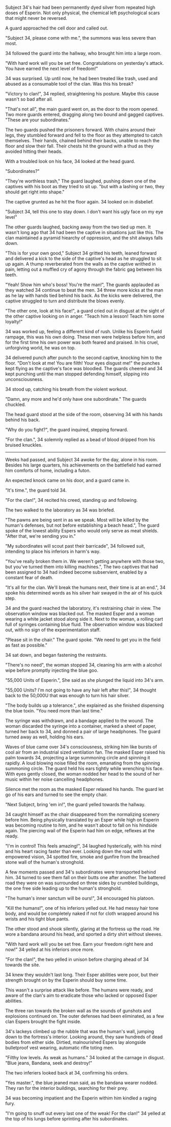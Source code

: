 Subject 34's hair had been permanently dyed silver from repeated high doses of Esperin. Not only physical, the chemical left psychological scars that might never be reversed.

A guard approached the cell door and called out.

"Subject 34, please come with me.", the summons was less severe than most.

34 followed the guard into the hallway, who brought him into a large room.

"With hard work will you be set free. Congratulations on yesterday's attack. You have earned the next level of freedom!"

34 was surprised. Up until now, he had been treated like trash, used and abused as a consumable tool of the clan. Was this his break? 

"Victory to clan!", 34 replied, straightening his posture. Maybe this cause wasn't so bad after all.

"That's not all", the main guard went on, as the door to the room opened. Two more guards entered, dragging along two bound and gagged captives. "These are your subordinates."

The two guards pushed the prisoners forward. With chains around their legs, they stumbled forward and fell to the floor as they attempted to catch themselves. Their hands, chained behind their backs, unable to reach the floor and slow their fall. Their chests hit the ground with a thud as they avoided hitting their heads.

With a troubled look on his face, 34 looked at the head guard. 

"Subordinates?"

"They're worthless trash," The guard laughed, pushing down one of the captives with his boot as they tried to sit up. "but with a lashing or two, they should get right into shape."

The captive grunted as he hit the floor again. 34 looked on in disbelief.

"Subject 34, tell this one to stay down. I don't want his ugly face on my eye level"

The other guards laughed, backing away from the two tied up men. It wasn't long ago that 34 had been the captive in situations just like this. The clan maintained a pyramid hiearchy of oppression, and the shit always falls down.

"This is for your own good," Subject 34 gritted his teeth, leaned forward and delivered a kick to the side of the captive's head as he struggled to sit up again. A thump reverberated from the walls as the captive writhed in pain, letting out a muffled cry of agony through the fabric gag between his teeth.

"Yeah! Show him who's boss! You're the man!", The guards applauded as they watched 34 continue to beat the men. 34 threw more kicks at the man as he lay with hands tied behind his back. As the kicks were delivered, the captive struggled to turn and distribute the blows evenly.

"The other one, look at his face!", a guard cried out in disgust at the sight of the other captive looking on in anger. "Teach him a lesson! Teach him some loyalty!"

34 was worked up, feeling a different kind of rush. Unlike his Esperin fueld rampage, this was his own doing. These men were helpless before him, and for the first time his own power was both feared and praised. In his cruel, unforgiving world, he was on top.

34 delivered punch after punch to the second captive, knocking him to the floor. "Don't look at me! You are filth! Your eyes disgust me!" the punches kept flying as the captive's face was bloodied. The guards cheered and 34 kept punching until the man stopped defending himself, slipping into unconsciousness.

34 stood up, catching his breath from the violent workout.

"Damn, any more and he'd only have one subordinate." The guards chuckled.

The head guard stood at the side of the room, observing 34 with his hands behind his back. 

"Why do you fight?", the guard inquired, stepping forward.

"For the clan.", 34 solemnly replied as a bead of blood dripped from his bruised knuckles.

---

Weeks had passed, and Subject 34 awoke for the day, alone in his room. Besides his large quarters, his achievements on the battlefield had earned him comforts of home, including a futon.

An expected knock came on his door, and a guard came in.

"It's time.", the guard told 34.

"For the clan!", 34 recited his creed, standing up and following.

The two walked to the laboratory as 34 was briefed.

"The pawns are being sent in as we speak. Most will be killed by the human's defenses, but not before establishing a beach head.", The guard spoke of the lowest ability Espers who would only serve as meat shields. "After that, we're sending you in."

"My subordinates will scout past their barricade", 34 followed suit, intending to place his inferiors in harm's way.

"You've really broken them in. We weren't getting anywhere with those two, but you've turned them into killing machines.", The two captives that had been assigned to 34 had indeed become subservient, enabled by a constant fear of death.

"It's all for the clan. We'll break the humans next, their time is at an end.", 34 spoke his determined words as his silver hair swayed in the air of his quick step.

34 and the guard reached the laboratory, it's restraining chair in view. The observation window was blacked out. The masked Esper and a woman wearing a white jacket stood along side it. Next to the woman, a rolling cart full of syringes containing blue fluid. The observation window was blacked out, with no sign of the experimentation staff.

"Please sit in the chair." The guard spoke. "We need to get you in the field as fast as possible."

34 sat down, and began fastening the restraints.

"There's no need", the woman stopped 34, cleaning his arm with a alcohol wipe before promptly injecting the blue goo.

"55,000 Units of Esperin.", She said as she plunged the liquid into 34's arm.

"55,000 Units? I'm not going to have any hair left after this!", 34 thought back to the 50,000U that was enough to turn his hair silver.

"The body builds up a tolerance.", she explained as she finished dispensing the blue toxin. "You need more than last time."

The syringe was withdrawn, and a bandage applied to the wound. The woman discarded the syringe into a container, marked a sheet of paper, turned her back to 34, and donned a pair of large headphones. The guard turned away as well, holding his ears.

Waves of blue came over 34's consciousness, striking him like bursts of cool air from an industrial sized ventilation fan. The masked Esper raised his palm towards 34, projecting a large summoning circle and spinning it rapidly. A loud blowing noise filled the room, emanating from the spinning summoning circle. The guard held his ears tightly while wrenching his face. With eyes gently closed, the woman nodded her head to the sound of her music within her noise cancelling headphones.

Silence met the room as the masked Esper relaxed his hands. The guard let go of his ears and turned to see the empty chair.

"Next Subject, bring 'em in!", the guard yelled towards the hallway.

34 caught himself as the chair disappeared from the normalizing scenery before him. Being physically translated by an Esper while high on Esperin was becoming routine to him, and he wasn't about to fall on his hindside again. The piercing wail of the Esperin had him on edge, reflexes at the ready. 

"I'm in control! This feels amazing!", 34 laughed hysterically, with his mind and his heart racing faster than ever. Looking down the road with empowered vision, 34 spotted fire, smoke and gunfire from the breached stone wall of the human's stronghold.

A few moments passed and 34's subordinates were transported behind him. 34 turned to see them fall on their butts one after another. The battered road they were on was surrounded on three sides by crumbled buildings, the one free side leading up to the human's stronghold. 

"The human's inner sanctum will be ours!", 34 encouraged his platoon.

"Kill the humans!", one of his inferiors yelled out. He had messy hair tone body, and would be completely naked if not for cloth wrapped around his wrists and his tight blue pants.

The other stood and shook silently, glaring at the fortress up the road. He wore a bandana around his head, and sported a dirty shirt without sleeves.

"With hard work will you be set free. Earn your freedom right here and now!" 34 yelled at his inferiors once more.

"For the clan!", the two yelled in unison before charging ahead of 34 towards the site.

34 knew they wouldn't last long. Their Esper abilities were poor, but their strength brought on by the Esperin should buy some time.

This wasn't a surprise attack like before. The humans were ready, and aware of the clan's aim to eradicate those who lacked or opposed Esper abilities. 

The three ran towards the broken wall as the sounds of gunshots and explosions continued on. The outer defenses had been eliminated, as a few clan Espers brought the fight inside.

34's lackeys climbed up the rubble that was the human's wall, jumping down to the fortress's interior. Looking around, they saw hundreds of dead bodies from either side. Dirtied, malnourished Espers lay alongside bulletproof vest wearing, automatic rifle toting men.

"Filthy low levels. As weak as humans." 34 looked at the carnage in disgust. "Blue jeans, Bandana, seek and destroy!" 

The two inferiers looked back at 34, confirming his orders.

"Yes master.", the blue jeaned man said, as the bandana wearer nodded. They ran for the interior buildings, searching for their prey.

34 was becoming impatient and the Esperin withim him kindled a raging fury. 

"I'm going to snuff out every last one of the weak! For the clan!" 34 yelled at the top of his lungs before sprinting after his subordinates.

